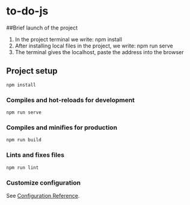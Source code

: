# to-do-js

##Brief launch of the project

1. In the project terminal we write: npm install
2. After installing local files in the project, we write: npm run serve
3. The terminal gives the localhost, paste the address into the browser

## Project setup
```
npm install
```

### Compiles and hot-reloads for development
```
npm run serve
```

### Compiles and minifies for production
```
npm run build
```

### Lints and fixes files
```
npm run lint
```

### Customize configuration
See [Configuration Reference](https://cli.vuejs.org/config/).
